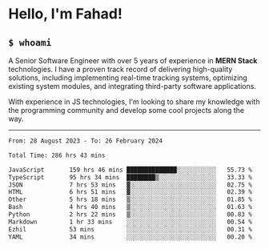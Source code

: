<h1>Hello, I'm Fahad!</h1>

<h2><code>$ whoami</code></h2>

A Senior Software Engineer with over 5 years of experience in **MERN Stack** technologies. I have a proven track record of delivering high-quality solutions, including implementing real-time tracking systems, optimizing existing system modules, and integrating third-party software applications.

With experience in JS technologies, I'm looking to share my knowledge with the programming community and develop some cool projects along the way.

---

<!--START_SECTION:waka-->

```txt
From: 28 August 2023 - To: 26 February 2024

Total Time: 286 hrs 43 mins

JavaScript       159 hrs 46 mins ██████████████░░░░░░░░░░░   55.73 %
TypeScript       95 hrs 34 mins  ████████▒░░░░░░░░░░░░░░░░   33.33 %
JSON             7 hrs 53 mins   ▓░░░░░░░░░░░░░░░░░░░░░░░░   02.75 %
HTML             6 hrs 51 mins   ▓░░░░░░░░░░░░░░░░░░░░░░░░   02.39 %
Other            5 hrs 18 mins   ▒░░░░░░░░░░░░░░░░░░░░░░░░   01.85 %
Bash             4 hrs 40 mins   ▒░░░░░░░░░░░░░░░░░░░░░░░░   01.63 %
Python           2 hrs 22 mins   ▒░░░░░░░░░░░░░░░░░░░░░░░░   00.83 %
Markdown         1 hr 33 mins    ░░░░░░░░░░░░░░░░░░░░░░░░░   00.54 %
Ezhil            53 mins         ░░░░░░░░░░░░░░░░░░░░░░░░░   00.31 %
YAML             34 mins         ░░░░░░░░░░░░░░░░░░░░░░░░░   00.20 %
```

<!--END_SECTION:waka-->

<!--
**heyFahad/heyFahad** is a ✨ _special_ ✨ repository because its `README.md` (this file) appears on your GitHub profile.

Here are some ideas to get you started:

- 🔭 I’m currently working on ...
- 🌱 I’m currently learning ...
- 👯 I’m looking to collaborate on ...
- 🤔 I’m looking for help with ...
- 💬 Ask me about ...
- 📫 How to reach me: ...
- 😄 Pronouns: ...
- ⚡ Fun fact: ...
-->
